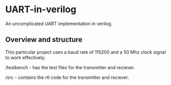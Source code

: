 # UART-in-verilog
An uncomplicated UART implementation in verilog.

## Overview and structure
  This particular project uses a baud rate of 115200 and a 50 Mhz clock signal to work effectively.
  
  /testbench - has the test files for the transmitter and reciever.
  
  /src - contains the rtl code for the transmitter and reciever.
